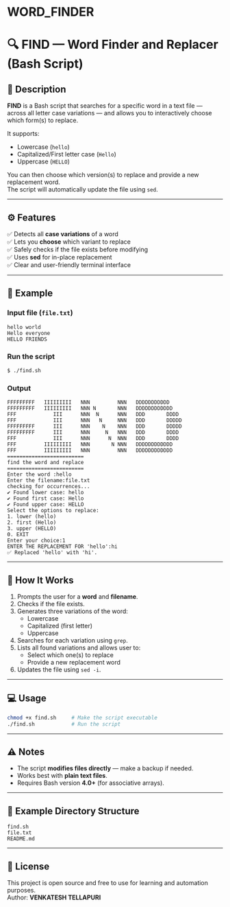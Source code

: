 # WORD_FINDER
# 🔍 FIND — Word Finder and Replacer (Bash Script)

## 📜 Description

**FIND** is a Bash script that searches for a specific word in a text file — across all letter case variations — and allows you to interactively choose which form(s) to replace.

It supports:
- Lowercase (`hello`)
- Capitalized/First letter case (`Hello`)
- Uppercase (`HELLO`)

You can then choose which version(s) to replace and provide a new replacement word.  
The script will automatically update the file using `sed`.

---

## ⚙️ Features

✅ Detects all **case variations** of a word  
✅ Lets you **choose** which variant to replace  
✅ Safely checks if the file exists before modifying  
✅ Uses **sed** for in-place replacement  
✅ Clear and user-friendly terminal interface  

---

## 🧩 Example

### Input file (`file.txt`)

```
hello world  
Hello everyone  
HELLO FRIENDS
```

### Run the script

```bash
$ ./find.sh
```

### Output

```
FFFFFFFFF   IIIIIIIII   NNN         NNN   DDDDDDDDDDD
FFFFFFFFF   IIIIIIIII   NNN N       NNN   DDDDDDDDDDDD
FFF            III      NNN  N      NNN   DDD       DDDD
FFF            III      NNN   N     NNN   DDD       DDDDD
FFFFFFFFF      III      NNN    N    NNN   DDD       DDDDD
FFFFFFFFF      III      NNN     N   NNN   DDD       DDDD
FFF            III      NNN      N  NNN   DDD       DDDD
FFF         IIIIIIIII   NNN       N NNN   DDDDDDDDDDDD    
FFF         IIIIIIIII   NNN         NNN   DDDDDDDDDDDD
=========================
find the word and replace
=========================
Enter the word :hello
Enter the filename:file.txt
checking for occurrences...
✔ Found lower case: hello
✔ Found first case: Hello
✔ Found upper case: HELLO
Select the options to replace:
1. lower (hello)
2. first (Hello)
3. upper (HELLO)
0. EXIT
Enter your choice:1
ENTER THE REPLACEMENT FOR 'hello':hi
✅ Replaced 'hello' with 'hi'.
```

---

## 🧠 How It Works

1. Prompts the user for a **word** and **filename**.  
2. Checks if the file exists.  
3. Generates three variations of the word:
   - Lowercase
   - Capitalized (first letter)
   - Uppercase  
4. Searches for each variation using `grep`.  
5. Lists all found variations and allows user to:
   - Select which one(s) to replace
   - Provide a new replacement word  
6. Updates the file using `sed -i`.

---

## 💻 Usage

```bash
chmod +x find.sh     # Make the script executable
./find.sh            # Run the script
```

---

## ⚠️ Notes

- The script **modifies files directly** — make a backup if needed.  
- Works best with **plain text files**.  
- Requires Bash version **4.0+** (for associative arrays).  

---

## 📂 Example Directory Structure

```
find.sh
file.txt
README.md
```

---

## 🧾 License

This project is open source and free to use for learning and automation purposes.  
Author: **VENKATESH TELLAPURI**